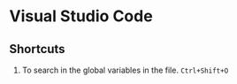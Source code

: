 # Visual Studio Code

## Shortcuts

1. To search in the global variables in the file. `Ctrl+Shift+O`